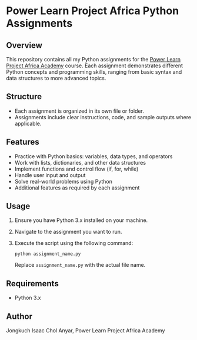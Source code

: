# Power Learn Project Africa Python Assignments

## Overview
This repository contains all my Python assignments for the [Power Learn Project Africa Academy](https://academy.powerlearnprojectafrica.org/) course. Each assignment demonstrates different Python concepts and programming skills, ranging from basic syntax and data structures to more advanced topics.

## Structure
- Each assignment is organized in its own file or folder.
- Assignments include clear instructions, code, and sample outputs where applicable.

## Features
- Practice with Python basics: variables, data types, and operators
- Work with lists, dictionaries, and other data structures
- Implement functions and control flow (if, for, while)
- Handle user input and output
- Solve real-world problems using Python
- Additional features as required by each assignment

## Usage
1. Ensure you have Python 3.x installed on your machine.
2. Navigate to the assignment you want to run.
3. Execute the script using the following command:

   ```
   python assignment_name.py
   ```

   Replace `assignment_name.py` with the actual file name.

## Requirements
- Python 3.x

## Author
Jongkuch Isaac Chol Anyar, Power Learn Project Africa Academy
